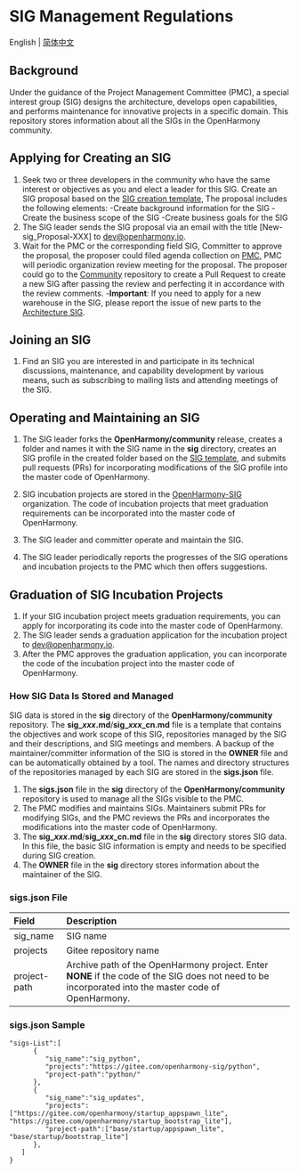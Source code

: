 # SIG Management Regulations
English | [简体中文](./README.md)

## Background
Under the guidance of the Project Management Committee (PMC), a special interest group (SIG) designs the architecture, develops open capabilities, and performs maintenance for innovative projects in a specific domain.
This repository stores information about all the SIGs in the OpenHarmony community.

## Applying for Creating an SIG
1. Seek two or three developers in the community who have the same interest or objectives as you and elect a leader for this SIG. Create an SIG proposal based on the [SIG creation template](sig_template/sig_template.md), The proposal includes the following elements:
     -Create background information for the SIG
     -Create the business scope of the SIG
     -Create business goals for the SIG
2. The SIG leader sends the SIG proposal via an email with the title [New-sig_Proposal-XXX] to dev@openharmony.io.
3. Wait for the PMC or the corresponding field SIG, Committer to approve the proposal, the proposer could filed agenda collection on [PMC](https://docs.qingque.cn/s/home/eZQB8yRFQfEFeAxk_6JKZEE0q?identityId=1tbICPd8j3s), PMC will periodic organization review meeting for the proposal. The proposer could go to the [Community](https://gitee.com/openharmony/community) repository to create a Pull Request to create a new SIG after passing the review and perfecting it in accordance with the review comments.
-**Important**: If you need to apply for a new warehouse in the SIG, please report the issue of new parts to the [Architecture SIG](https://shimo.im/sheets/StzhuFkEk38enrnl/MODOC).


## Joining an SIG
1. Find an SIG you are interested in and participate in its technical discussions, maintenance, and capability development by various means, such as subscribing to mailing lists and attending meetings of the SIG.

## Operating and Maintaining an SIG

1. The SIG leader forks the **OpenHarmony/community** release, creates a folder and names it with the SIG name in the **sig** directory, creates an SIG profile in the created folder based on the [SIG template](sig_template/), and submits pull requests (PRs) for incorporating modifications of the SIG profile into the master code of OpenHarmony.

2. SIG incubation projects are stored in the [OpenHarmony-SIG](https://gitee.com/openharmony-sig) organization. The code of incubation projects that meet graduation requirements can be incorporated into the master code of OpenHarmony.

3. The SIG leader and committer operate and maintain the SIG.

4. The SIG leader periodically reports the progresses of the SIG operations and incubation projects to the PMC which then offers suggestions.

## Graduation of SIG Incubation Projects
1. If your SIG incubation project meets graduation requirements, you can apply for incorporating its code into the master code of OpenHarmony.
2. The SIG leader sends a graduation application for the incubation project to dev@openharmony.io.
3. After the PMC approves the graduation application, you can incorporate the code of the incubation project into the master code of OpenHarmony.

### How SIG Data Is Stored and Managed
SIG data is stored in the **sig** directory of the **OpenHarmony/community** repository. The **sig_***xxx***.md**/**sig_***xxx***_cn.md** file is a template that contains the objectives and work scope of this SIG, repositories managed by the SIG and their descriptions, and SIG meetings and members. A backup of the maintainer/committer information of the SIG is stored in the **OWNER** file and can be automatically obtained by a tool. The names and directory structures of the repositories managed by each SIG are stored in the **sigs.json** file.
1. The **sigs.json** file in the **sig** directory of the **OpenHarmony/community** repository is used to manage all the SIGs visible to the PMC.
2. The PMC modifies and maintains SIGs. Maintainers submit PRs for modifying SIGs, and the PMC reviews the PRs and incorporates the modifications into the master code of OpenHarmony.
3. The **sig_***xxx***.md**/**sig_***xxx***_cn.md** file in the **sig** directory stores SIG data. In this file, the basic SIG information is empty and needs to be specified during SIG creation.
4. The **OWNER** file in the **sig** directory stores information about the maintainer of the SIG.


###  sigs.json File
| Field | Description |
|:---|:---|
|  sig_name | SIG name |
|  projects| Gitee repository name |
|  project-path | Archive path of the OpenHarmony project. Enter **NONE** if the code of the SIG does not need to be incorporated into the master code of OpenHarmony. |

### sigs.json Sample
```
"sigs-List":[
      {
         "sig_name":"sig_python",
         "projects":"https://gitee.com/openharmony-sig/python",
         "project-path":"python/"
      },
      {
         "sig_name":"sig_updates",
         "projects":["https://gitee.com/openharmony/startup_appspawn_lite", "https://gitee.com/openharmony/startup_bootstrap_lite"],
         "project-path":["base/startup/appspawn_lite", "base/startup/bootstrap_lite"]
      },
   ]
}
```

